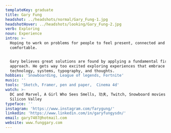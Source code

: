 ```yaml
---
templateKey: graduate
title: Gary Fung
headshot: ../headshots/normal/Gary_Fung-1.jpg
headshotHover: ../headshots/looking/Gary_Fung-2.jpg
verb: Exploring
noun: Experience
intro: >-
  Hoping to work on problems for people to feel present, connected and
  comfortable. 


  Gary believes great solutions are found by applying a fundamental first
  approach. He gets way too excited exploring experiences that embrace
  technology, systems, typography, and thoughts.
hobbies: 'Snowboarding, League of legends, Fortnite'
music: ''
tools: 'Sketch, Framer, pen and paper,  Cinema 4d'
watch: >-
  DC and Marvel, A Girl Who Sees Smells, 功夫, Twitch, Snowboard movies and
  Silicon Valley
typeface: ''
instagram: 'https://www.instagram.com/farygung/'
linkedin: 'https://www.linkedin.com/in/garyfungysdn/'
email: gary7407@hotmail.com
website: www.funggary.com
---
```


